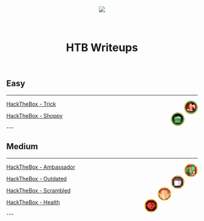 <div align="center">
  <img width="250" src="https://avatars.githubusercontent.com/u/34801215?v=4">
  <br>
  <br>
  <br>
  <h1>HTB Writeups</h1>
  <br>
</div>

## Easy
---
<img align="right" width="35" src="/htb/machines/trick/trick.png">
<p align="left" ><a href="/htb/machines/trick/trick">HackTheBox - Trick</a></p>
<img align="right" width="35" src="/htb/machines/shoppy/shoppy.png">
<p align="left" ><a href="/htb/machines/shoppy/shoppy">HackTheBox - Shoppy</a></p>
---
<br>

## Medium
---
<img align="right" width="35" src="/htb/machines/ambassador/ambassador.png">
<p align="left" ><a href="/htb/machines/ambassador/ambassador">HackTheBox - Ambassador</a></p>
<img align="right" width="35" src="/htb/machines/outdated/outdated.png">
<p align="left" ><a href="/htb/machines/outdated/outdated">HackTheBox - Outdated</a></p>
<img align="right" width="35" src="/htb/machines/scrambled/scrambled.png">
<p align="left" ><a href="/htb/machines/scrambled/scrambled">HackTheBox - Scrambled</a></p>
<img align="right" width="35" src="/htb/machines/health/health.png">
<p align="left" ><a href="/htb/machines/health/health">HackTheBox - Health</a></p>
---
<br>
